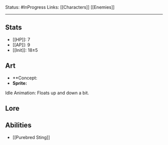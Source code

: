 Status: #InProgress
Links: [[Characters]] [[Enemies]]
___
## Stats
- [[HP]]: 7
- [[AP]]: 9
- [[Init]]: 18±5

## Art
- **Concept:
- **Sprite:**

Idle Animation: Floats up and down a bit.

## Lore


## Abilities
- [[Purebred Sting]]